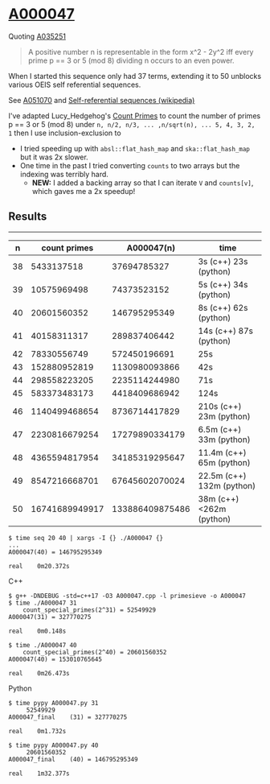 # [A000047](https://oeis.org/A000047)

Quoting [A035251](https://oeis.org/A035251)

> A positive number n is representable in the form x^2 - 2y^2 iff every prime p == 3 or 5 (mod 8) dividing n occurs to an even power.

When I started this sequence only had 37 terms, extending it to 50 unblocks various OEIS self referential sequences.

See [A051070](https://oeis.org/A051070) and
[Self-referential sequences (wikipedia)](https://en.wikipedia.org/wiki/On-Line_Encyclopedia_of_Integer_Sequences#Self-referential_sequences)

I've adapted Lucy\_Hedgehog's [Count Primes](https://math.stackexchange.com/a/2283829/87805) to count the number of primes p == 3 or 5 (mod 8) under `n, n/2, n/3, ... ,n/sqrt(n), ... 5, 4, 3, 2, 1`  then I use inclusion-exclusion to

* I tried speeding up with `absl::flat_hash_map` and `ska::flat_hash_map` but it was 2x slower.
* One time in the past I tried converting `counts` to two arrays but the indexing was terribly hard.
  * **NEW:** I added a backing array so that I can iterate `V` and `counts[v]`, which gaves me a 2x speedup!


## Results
----------

|n  |count primes|A000047(n)|time|
|---|------------|----------|----|
|38 | 5433137518  | 37694785327 | 3s (c++) 23s (python) |
|39 | 10575969498 | 74373523152 | 5s (c++) 34s (python) |
|40 | 20601560352 | 146795295349 | 8s (c++) 62s (python) |
|41 | 40158311317 | 289837406442 | 14s (c++) 87s (python) |
|42 | 78330556749 | 572450196691 | 25s |
|43 | 152880952819 | 1130980093866 | 42s |
|44 | 298558223205 | 2235114244980 | 71s |
|45 | 583373483173 | 4418409686942 | 124s |
|46 | 1140499468654 | 8736714417829 | 210s (c++) 23m (python) |
|47 | 2230816679254 | 17279890334179 | 6.5m (c++) 33m (python) |
|48 | 4365594817954 | 34185319295647 | 11.4m (c++) 65m (python) |
|49 | 8547216668701 | 67645602070024 | 22.5m (c++) 132m (python)
|50 | 16741689949917 | 133886409875486 | 38m (c++) <262m (python) |
```
$ time seq 20 40 | xargs -I {} ./A000047 {}
...
A000047(40) = 146795295349

real	0m20.372s
```

C++
```
$ g++ -DNDEBUG -std=c++17 -O3 A000047.cpp -l primesieve -o A000047
$ time ./A000047 31
	count_special_primes(2^31) = 52549929
A000047(31) = 327770275

real	0m0.148s

$ time ./A000047 40
	count_special_primes(2^40) = 20601560352
A000047(40) = 153010765645

real	0m26.473s
```

Python
```
$ time pypy A000047.py 31
	 52549929
A000047_final    (31) = 327770275

real	0m1.732s

$ time pypy A000047.py 40
	 20601560352
A000047_final    (40) = 146795295349

real	1m32.377s
```
